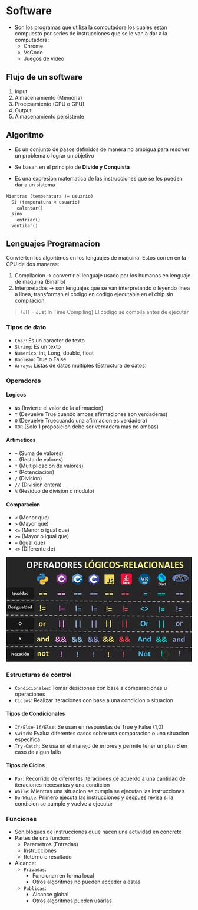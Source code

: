 # Software
+ Son los programas que utiliza la computadora los cuales estan compuesto por series de instrucciones que se le van a dar a la computadora:
  * Chrome
  * VsCode
  * Juegos de video

## Flujo de un software
1. Input
2. Almacenamiento (Memoria)
3. Procesamiento (CPU o GPU)
4. Output
5. Almacenamiento persistente


## Algoritmo

- Es un conjunto de pasos definidos de manera no ambigua para resolver un problema o lograr un objetivo
  
- Se basan en el principio de **Divide y Conquista**

- Es una expresion matematica de las instrucciones que se les pueden dar a un sistema

```pseudo
Mientras (temperatura != usuario)
  Si (temperatura < usuario)
    calentar()
  sino
    enfriar()
  ventilar()
```

## Lenguajes Programacion

Convierten los algoritmos en los lenguajes de maquina. Estos corren en la CPU de dos maneras: 

1. Compilacion $\longrightarrow$ convertir el lenguaje usado por los humanos en lenguaje de maquina (Binario)
2. Interpretados $\longrightarrow$ son lenguajes que se van interpretando o leyendo linea a linea, transforman el codigo en codigo ejecutable en el chip sin compilacion. 

> (JIT - Just In Time Compiling) El codigo se compila antes de ejecutar

### Tipos de dato
- `Char`: Es un caracter de texto
- `String`: Es un texto
- `Numerico`: int, Long, double, float
- `Boolean`: True o False
- `Arrays`: Listas de datos multiples (Estructura de datos)

### Operadores

#### Logicos
- `No` (Invierte el valor de la afirmacion)
- `Y` (Devuelve True cuando ambas afirmaciones son verdaderas)
- `O` (Devuelve Truecuando una afirmacion es verdadera)
- `XOR` (Solo 1 proposicion debe ser verdadera mas no ambas)
#### Artimeticos
- `+` (Suma de valores)
- `-` (Resta de valores)
- `*` (Multiplicacion de valores)
- `^` (Potenciacion)
- `/` (Division)
- `//` (Division entera)
- `%` (Residuo de division o modulo)
#### Comparacion
- `<` (Menor que)
- `>` (Mayor que)
- `<=` (Menor o igual que)
- `>=` (Mayor o igual que)
- `=` (Igual que)
- `<>` (Diferente de)

<img src='../Images/Operadores_Logicos_Programacion.png'>

### Estructuras de control
- `Condicionales`: Tomar desiciones con base a comparaciones u operaciones
- `Ciclos`: Realizar iteraciones con base a una condicion o situacion
#### Tipos de Condicionales
- `If/Else-If/Else`: Se usan en respuestas de True y False (1,0)
- `Switch`: Evalua diferentes casos sobre una comparacion o una situacion especifica
- `Try-Catch`: Se usa en el manejo de errores y permite tener un plan B en caso de algun fallo
#### Tipos de Ciclos
- `For`: Recorrido de diferentes iteraciones de acuerdo a una cantidad de iteraciones necesarias y una condicion
- `While`: Mientras una situacion se cumpla se ejecutan las instrucciones
- `Do-While`: Primero ejecuta las instrucciones y despues revisa si la condicion se cumple y vuelve a ejecutar

### Funciones
- Son bloques de instrucciones quue hacen una actividad en concreto
- Partes de una funcion:
  + Parametros (Entradas)
  + Instrucciones
  + Retorno o resultado
- Alcance:
  + `Privadas`:
    * Funcionan en forma local
    * Otros algoritmos no pueden acceder a estas
  + `Publicas`:
    * Alcance global
    * Otros algoritmos pueden usarlas









